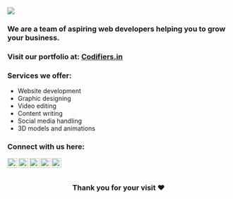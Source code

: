 <img src="https://raw.githubusercontent.com/codifiers-official/codifiers-official/main/assets/codifiers_banner.png" />

### We are a team of aspiring web developers helping you to grow your business.

### Visit our portfolio at: [Codifiers.in](https://codifiers.in)

### Services we offer:
- Website development
- Graphic designing
- Video editing
- Content writing
- Social media handling
- 3D models and animations

### Connect with us here:

<a href="https://www.linkedin.com/company/codifiers">
  <img align="left" alt="Codifiers - LinkedIn" width="22px" src="https://raw.githubusercontent.com/codifiers-official/codifiers-official/main/assets/linkedin.svg" />
</a>
<a href="https://twitter.com/codifiers_in">
  <img align="left" alt="Codifiers - Twitter" width="22px" src="https://raw.githubusercontent.com/codifiers-official/codifiers-official/main/assets/twitter.svg" />
</a>
<a href="https://instagram.com/codifiers_official">
  <img align="left" alt="Codifiers - Instagram" width="22px" src="https://raw.githubusercontent.com/codifiers-official/codifiers-official/main/assets/instagram.svg" />
</a>
<a href="https://www.facebook.com/codifiers.in">
  <img align="left" alt="Codifiers - Facebook" width="22px" src="https://raw.githubusercontent.com/codifiers-official/codifiers-official/main/assets/facebook.svg" />
</a>
<a href="https://pinterest.com/codifiers_in">
  <img align="left" alt="Codifiers - Pinterest" width="22px" src="https://raw.githubusercontent.com/codifiers-official/codifiers-official/main/assets/pinterest.svg" />
</a>

<br/>
<br/>

<div align="center">

### Thank you for your visit ♥

</div>
